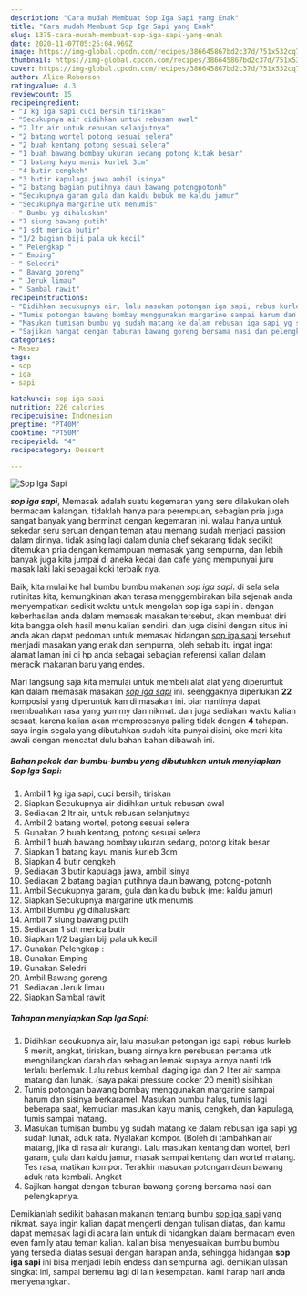 ```yaml
---
description: "Cara mudah Membuat Sop Iga Sapi yang Enak"
title: "Cara mudah Membuat Sop Iga Sapi yang Enak"
slug: 1375-cara-mudah-membuat-sop-iga-sapi-yang-enak
date: 2020-11-07T05:25:04.969Z
image: https://img-global.cpcdn.com/recipes/386645867bd2c37d/751x532cq70/sop-iga-sapi-foto-resep-utama.jpg
thumbnail: https://img-global.cpcdn.com/recipes/386645867bd2c37d/751x532cq70/sop-iga-sapi-foto-resep-utama.jpg
cover: https://img-global.cpcdn.com/recipes/386645867bd2c37d/751x532cq70/sop-iga-sapi-foto-resep-utama.jpg
author: Alice Roberson
ratingvalue: 4.3
reviewcount: 15
recipeingredient:
- "1 kg iga sapi cuci bersih tiriskan"
- "Secukupnya air didihkan untuk rebusan awal"
- "2 ltr air untuk rebusan selanjutnya"
- "2 batang wortel potong sesuai selera"
- "2 buah kentang potong sesuai selera"
- "1 buah bawang bombay ukuran sedang potong kitak besar"
- "1 batang kayu manis kurleb 3cm"
- "4 butir cengkeh"
- "3 butir kapulaga jawa ambil isinya"
- "2 batang bagian putihnya daun bawang potongpotonh"
- "Secukupnya garam gula dan kaldu bubuk me kaldu jamur"
- "Secukupnya margarine utk menumis"
- " Bumbu yg dihaluskan"
- "7 siung bawang putih"
- "1 sdt merica butir"
- "1/2 bagian biji pala uk kecil"
- " Pelengkap "
- " Emping"
- " Seledri"
- " Bawang goreng"
- " Jeruk limau"
- " Sambal rawit"
recipeinstructions:
- "Didihkan secukupnya air, lalu masukan potongan iga sapi, rebus kurleb 5 menit, angkat, tiriskan, buang airnya krn perebusan pertama utk menghilangkan darah dan sebagian lemak supaya airnya nanti tdk terlalu berlemak. Lalu rebus kembali daging iga dan 2 liter air sampai matang dan lunak. (saya pakai pressure cooker 20 menit) sisihkan"
- "Tumis potongan bawang bombay menggunakan margarine sampai harum dan sisinya berkaramel. Masukan bumbu halus, tumis lagi beberapa saat, kemudian masukan kayu manis, cengkeh, dan kapulaga, tumis sampai matang."
- "Masukan tumisan bumbu yg sudah matang ke dalam rebusan iga sapi yg sudah lunak, aduk rata. Nyalakan kompor. (Boleh di tambahkan air matang, jika di rasa air kurang). Lalu masukan kentang dan wortel, beri garam, gula dan kaldu jamur, masak sampai kentang dan wortel matang. Tes rasa, matikan kompor. Terakhir masukan potongan daun bawang aduk rata kembali. Angkat"
- "Sajikan hangat dengan taburan bawang goreng bersama nasi dan pelengkapnya."
categories:
- Resep
tags:
- sop
- iga
- sapi

katakunci: sop iga sapi 
nutrition: 226 calories
recipecuisine: Indonesian
preptime: "PT40M"
cooktime: "PT50M"
recipeyield: "4"
recipecategory: Dessert

---
```



![Sop Iga Sapi](https://img-global.cpcdn.com/recipes/386645867bd2c37d/751x532cq70/sop-iga-sapi-foto-resep-utama.jpg)

<b><i>sop iga sapi</i></b>, Memasak adalah suatu kegemaran yang seru dilakukan oleh bermacam kalangan. tidaklah hanya para perempuan, sebagian pria juga sangat banyak yang berminat dengan kegemaran ini. walau hanya untuk sekedar seru seruan dengan teman atau memang sudah menjadi passion dalam dirinya. tidak asing lagi dalam dunia chef sekarang tidak sedikit ditemukan pria dengan kemampuan memasak yang sempurna, dan lebih banyak juga kita jumpai di aneka kedai dan cafe yang mempunyai juru masak laki laki sebagai koki terbaik nya.

Baik, kita mulai ke hal bumbu bumbu makanan <i>sop iga sapi</i>. di sela sela rutinitas kita, kemungkinan akan terasa menggembirakan bila sejenak anda menyempatkan sedikit waktu untuk mengolah sop iga sapi ini. dengan keberhasilan anda dalam memasak masakan tersebut, akan membuat diri kita bangga oleh hasil menu kalian sendiri. dan juga disini dengan situs ini anda akan dapat pedoman untuk memasak hidangan <u>sop iga sapi</u> tersebut menjadi masakan yang enak dan sempurna, oleh sebab itu ingat ingat alamat laman ini di hp anda sebagai sebagian referensi kalian dalam meracik makanan baru yang endes.




Mari langsung saja kita memulai untuk membeli alat alat yang diperuntuk kan dalam memasak masakan <u><i>sop iga sapi</i></u> ini. seenggaknya diperlukan <b>22</b> komposisi yang diperuntuk kan di masakan ini. biar nantinya dapat membuahkan rasa yang yummy dan nikmat. dan juga sediakan waktu kalian sesaat, karena kalian akan memprosesnya paling tidak dengan <b>4</b> tahapan. saya ingin segala yang dibutuhkan sudah kita punyai disini, oke mari kita awali dengan mencatat dulu bahan bahan dibawah ini.

<!--inarticleads1-->

##### Bahan pokok dan bumbu-bumbu yang dibutuhkan untuk menyiapkan Sop Iga Sapi:

1. Ambil 1 kg iga sapi, cuci bersih, tiriskan
1. Siapkan Secukupnya air didihkan untuk rebusan awal
1. Sediakan 2 ltr air, untuk rebusan selanjutnya
1. Ambil 2 batang wortel, potong sesuai selera
1. Gunakan 2 buah kentang, potong sesuai selera
1. Ambil 1 buah bawang bombay ukuran sedang, potong kitak besar
1. Siapkan 1 batang kayu manis kurleb 3cm
1. Siapkan 4 butir cengkeh
1. Sediakan 3 butir kapulaga jawa, ambil isinya
1. Sediakan 2 batang bagian putihnya daun bawang, potong-potonh
1. Ambil Secukupnya garam, gula dan kaldu bubuk (me: kaldu jamur)
1. Siapkan Secukupnya margarine utk menumis
1. Ambil  Bumbu yg dihaluskan:
1. Ambil 7 siung bawang putih
1. Sediakan 1 sdt merica butir
1. Siapkan 1/2 bagian biji pala uk kecil
1. Gunakan  Pelengkap :
1. Gunakan  Emping
1. Gunakan  Seledri
1. Ambil  Bawang goreng
1. Sediakan  Jeruk limau
1. Siapkan  Sambal rawit




<!--inarticleads2-->

##### Tahapan menyiapkan Sop Iga Sapi:

1. Didihkan secukupnya air, lalu masukan potongan iga sapi, rebus kurleb 5 menit, angkat, tiriskan, buang airnya krn perebusan pertama utk menghilangkan darah dan sebagian lemak supaya airnya nanti tdk terlalu berlemak. Lalu rebus kembali daging iga dan 2 liter air sampai matang dan lunak. (saya pakai pressure cooker 20 menit) sisihkan
1. Tumis potongan bawang bombay menggunakan margarine sampai harum dan sisinya berkaramel. Masukan bumbu halus, tumis lagi beberapa saat, kemudian masukan kayu manis, cengkeh, dan kapulaga, tumis sampai matang.
1. Masukan tumisan bumbu yg sudah matang ke dalam rebusan iga sapi yg sudah lunak, aduk rata. Nyalakan kompor. (Boleh di tambahkan air matang, jika di rasa air kurang). Lalu masukan kentang dan wortel, beri garam, gula dan kaldu jamur, masak sampai kentang dan wortel matang. Tes rasa, matikan kompor. Terakhir masukan potongan daun bawang aduk rata kembali. Angkat
1. Sajikan hangat dengan taburan bawang goreng bersama nasi dan pelengkapnya.




Demikianlah sedikit bahasan makanan tentang bumbu <u>sop iga sapi</u> yang nikmat. saya ingin kalian dapat mengerti dengan tulisan diatas, dan kamu dapat memasak lagi di acara lain untuk di hidangkan dalam bermacam even even family atau teman kalian. kalian bisa menyesuaikan bumbu bumbu yang tersedia diatas sesuai dengan harapan anda, sehingga hidangan <b>sop iga sapi</b> ini bisa menjadi lebih endess dan sempurna lagi. demikian ulasan singkat ini, sampai bertemu lagi di lain kesempatan. kami harap hari anda menyenangkan.
